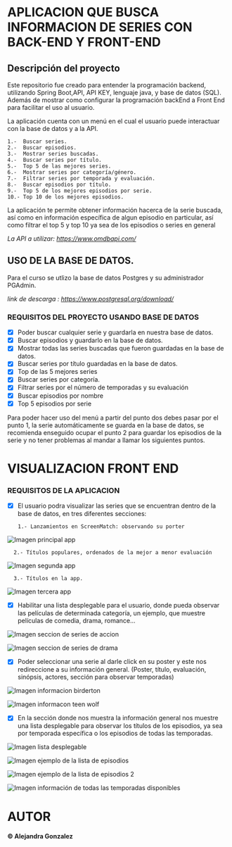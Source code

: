 # APLICACION QUE BUSCA INFORMACION DE SERIES CON BACK-END Y FRONT-END

## Descripción del proyecto 

Este repositorio fue creado para entender la programación backend, utilizando Spring Boot,API, API KEY, lenguaje java, y base de datos (SQL). Además de mostrar como configurar la programación backEnd a Front End para facilitar el uso al usuario. 

La aplicación cuenta con un menú en el cual el usuario puede interactuar con la base de datos y a la API. 

    1.-  Buscar series.
    2.-  Buscar episodios.
    3.-  Mostrar series buscadas.
    4.-  Buscar series por título.
    5.-  Top 5 de las mejores series.  
    6.-  Mostrar series por categoría/género.     
    7.-  Filtrar series por temporada y evaluación. 
    8.-  Buscar episodios por título.
    9.-  Top 5 de los mejores episodios por serie.   
    10.- Top 10 de los mejores episodios.

La aplicación te permite obtener información hacerca de la serie buscada, así como en información específica de algun episodio en particular, así como filtrar el top 5 y top 10 ya sea de los episodios o series en general

*La API a utilizar: https://www.omdbapi.com/*
 
## USO DE LA BASE DE DATOS.

Para el curso se utlizo la base de datos Postgres y su administrador PGAdmin.

*link de descarga : https://www.postgresql.org/download/*

### REQUISITOS DEL PROYECTO USANDO BASE DE DATOS 

- [x] Poder buscar cualquier serie y guardarla en nuestra base de datos.
- [x] Buscar episodios y guardarlo en la base de datos.
- [x] Mostrar todas las series buscadas que fueron guardadas en la base de datos. 
- [x] Buscar series por título guardadas en la base de datos.
- [x] Top de las 5 mejores series 
- [x] Buscar series por categoría. 
- [x] Filtrar series por el número de temporadas y su evaluación
- [x] Buscar episodios por nombre
- [x] Top 5 episodios por serie 

Para poder hacer uso del menú a partir del punto dos debes pasar por el punto 1, la serie automáticamente se guarda en la base de datos, se recomienda enseguido ocupar el punto 2 para guardar los episodios de la serie y no tener problemas al mandar a llamar los siguientes puntos. 

# VISUALIZACION FRONT END

### REQUISITOS DE LA APLICACION

- [x] El usuario podra visualizar las series que se encuentran dentro de la base de datos, en tres diferentes secciones:

      1.- Lanzamientos en ScreenMatch: observando su porter 
    
![Imagen principal app](https://github.com/Alejandraglezjaime/App-series-y-peliculas/blob/master/imagenes/ImagReadme/principal1.jpg?raw=true)

      2.- Títulos populares, ordenados de la mejor a menor evaluación

![Imagen segunda app](https://github.com/Alejandraglezjaime/App-series-y-peliculas/blob/master/imagenes/ImagReadme/principla2.jpg?raw=true)

      3.- Títulos en la app. 
      
![Imagen tercera app](https://github.com/Alejandraglezjaime/App-series-y-peliculas/blob/master/imagenes/ImagReadme/principal3.jpg?raw=true)


- [x] Habilitar una lista desplegable para el usuario, donde pueda observar las películas de determinada categoría, un ejemplo, que muestre películas de comedia, drama, romance... 

![Imagen seccion de series de accion](https://github.com/Alejandraglezjaime/App-series-y-peliculas/blob/master/imagenes/ImagReadme/classAccion.jpg?raw=true)

![Imagen seccion de series de drama](https://github.com/Alejandraglezjaime/App-series-y-peliculas/blob/master/imagenes/ImagReadme/classDrama.jpg?raw=true)

- [x] Poder seleccionar una serie al darle click en su poster y este nos redireccione a su información general. (Poster, título, evaluación, sinópsis, actores, sección para observar temporadas) 

![Imagen informacion birderton](https://github.com/Alejandraglezjaime/App-series-y-peliculas/blob/master/imagenes/ImagReadme/informacionSeleccion.jpg?raw=true)

![Imagen informacon teen wolf](https://github.com/Alejandraglezjaime/App-series-y-peliculas/blob/master/imagenes/ImagReadme/informacionSeleccion2.jpg?raw=true)

- [x] En la sección donde nos muestra la información general nos muestre una lista desplegable para observar los títulos de los episodios, ya sea por temporada específica o los episodios de todas las temporadas.

![Imagen lista desplegable ](https://github.com/Alejandraglezjaime/App-series-y-peliculas/blob/master/imagenes/ImagReadme/buscadorInformacion.jpg?raw=true)

![Imagen ejemplo de la lista de episodios](https://github.com/Alejandraglezjaime/App-series-y-peliculas/blob/master/imagenes/ImagReadme/temporada1Bridgerton.jpg?raw=true)

![Imagen ejemplo de la lista de episodios 2](https://github.com/Alejandraglezjaime/App-series-y-peliculas/blob/master/imagenes/ImagReadme/temporada1Bridgerton.jpg?raw=true)

![Imagen información de todas las temporadas disponibles](https://github.com/Alejandraglezjaime/App-series-y-peliculas/blob/master/imagenes/ImagReadme/seleccionInformacionTodasTemporadas.jpg?raw=true)



# AUTOR
#### © Alejandra Gonzalez  